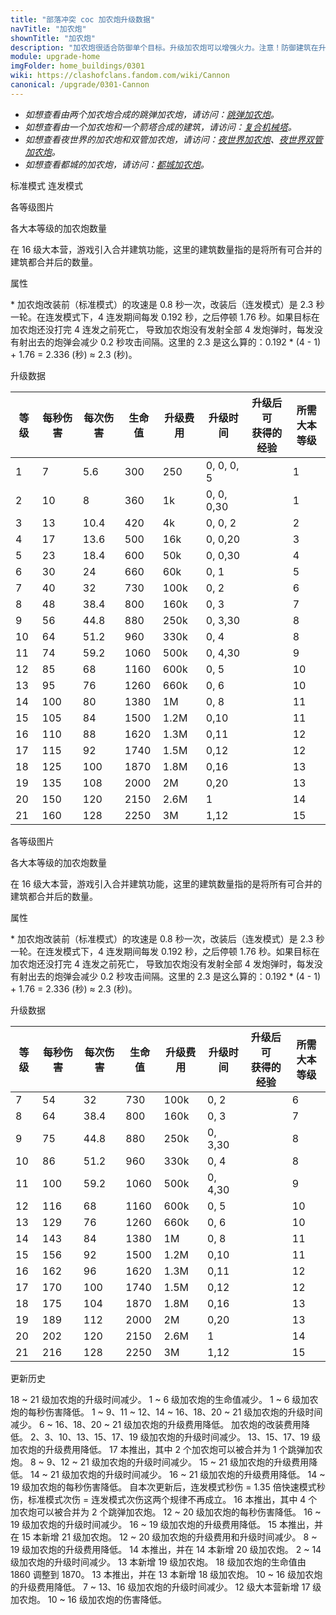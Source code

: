 ```yaml
---
title: "部落冲突 coc 加农炮升级数据"
navTitle: "加农炮"
shownTitle: "加农炮"
description: "加农炮很适合防御单个目标。升级加农炮可以增强火力。注意！防御建筑在升级时不能开火！"
module: upgrade-home
imgFolder: home_buildings/0301
wiki: https://clashofclans.fandom.com/wiki/Cannon
canonical: /upgrade/0301-Cannon
---
```


<script setup>
const tableExtraInfoStandardMode = [
    {
        "column": 4,
        "type": "cost",
        "gpClass": "building",
        "icon": "Gold"
    },
    {
        "column": 5,
        "type": "time",
        "gpClass": "building"
    },
    {
        "column": 6,
        "type": "exp",
        "icon": "Exp"
    }
];
const tableExtraInfoGearUpMode = tableExtraInfoStandardMode;
</script>

- *如想查看由两个加农炮合成的跳弹加农炮，请访问：[跳弹加农炮](/upgrade/0313-Ricochet-Cannon)。*
- *如想查看由一个加农炮和一个箭塔合成的建筑，请访问：[复合机械塔](/upgrade/0317-Multi-Gear-Tower)。*
- *如想查看夜世界的加农炮和双管加农炮，请访问：[夜世界加农炮](/upgrade/1100-Cannon)、[夜世界双管加农炮](/upgrade/1101-Double-Cannon)。*
- *如想查看都城的加农炮，请访问：[都城加农炮](/upgrade/2201-Cannon)。*

<SwitchTabs contentClass="cp-unit-items" :stickyTabs="true" :pageTabs="true">
    <SwitchTab tabId="cp-unit-item-0" :activeTab="true">标准模式</SwitchTab>
    <SwitchTab tabId="cp-unit-item-1">连发模式</SwitchTab>
</SwitchTabs>

<!-- ↓↓↓ 标准模式 ↓↓↓ -->
<SwitchTabGroup id="cp-unit-item-0" class="cp-unit-items">
<UnitInfo :folder="$frontmatter.imgFolder" imgSrc="Cannon21.png" imgAlt="加农炮（标准模式）"
    :description="$frontmatter.description" :isSmallImg="true" />

<SmallTitle>各等级图片</SmallTitle>

<Panel>
    <UnitImgGroup title="未改装" :folder="$frontmatter.imgFolder">
        <UnitImg imgTitle="1 级" imgSrc="Cannon1.png" />
        <UnitImg imgTitle="2 级" imgSrc="Cannon2.png" />
        <UnitImg imgTitle="3 级" imgSrc="Cannon3.png" />
        <UnitImg imgTitle="4 级" imgSrc="Cannon4.png" />
        <UnitImg imgTitle="5 级" imgSrc="Cannon5.png" />
        <UnitImg imgTitle="6 级" imgSrc="Cannon6.png" />
        <UnitImg imgTitle="7 级" imgSrc="Cannon7.png" />
        <UnitImg imgTitle="8 级" imgSrc="Cannon8.png" />
        <UnitImg imgTitle="9 级" imgSrc="Cannon9.png" />
        <UnitImg imgTitle="10 级" imgSrc="Cannon10.png" />
        <UnitImg imgTitle="11 级" imgSrc="Cannon11.png" />
        <UnitImg imgTitle="12 级" imgSrc="Cannon12.png" />
        <UnitImg imgTitle="13 级" imgSrc="Cannon13.png" />
        <UnitImg imgTitle="14 级" imgSrc="Cannon14.png" />
        <UnitImg imgTitle="15 级" imgSrc="Cannon15.png" />
        <UnitImg imgTitle="16 级" imgSrc="Cannon16.png" />
        <UnitImg imgTitle="17 级" imgSrc="Cannon17.png" />
        <UnitImg imgTitle="18 级" imgSrc="Cannon18.png" />
        <UnitImg imgTitle="19 级" imgSrc="Cannon19.png" />
        <UnitImg imgTitle="20 级" imgSrc="Cannon20.png" />
        <UnitImg imgTitle="21 级" imgSrc="Cannon21.png" />
    </UnitImgGroup>
    <UnitImgGroup title="已改装，处于标准模式" :folder="$frontmatter.imgFolder">
        <UnitImg imgTitle="7 级" imgSrc="Cannon7A.png" />
        <UnitImg imgTitle="8 级" imgSrc="Cannon8A.png" />
        <UnitImg imgTitle="9 级" imgSrc="Cannon9A.png" />
        <UnitImg imgTitle="10 级" imgSrc="Cannon10A.png" />
        <UnitImg imgTitle="11 级" imgSrc="Cannon11A.png" />
        <UnitImg imgTitle="12 级" imgSrc="Cannon12A.png" />
        <UnitImg imgTitle="13 级" imgSrc="Cannon13A.png" />
        <UnitImg imgTitle="14 级" imgSrc="Cannon14A.png" />
        <UnitImg imgTitle="15 级" imgSrc="Cannon15A.png" />
        <UnitImg imgTitle="16 级" imgSrc="Cannon16A.png" />
        <UnitImg imgTitle="17 级" imgSrc="Cannon17A.png" />
        <UnitImg imgTitle="18 级" imgSrc="Cannon18A.png" />
        <UnitImg imgTitle="19 级" imgSrc="Cannon19A.png" />
        <UnitImg imgTitle="20 级" imgSrc="Cannon20A.png" />
        <UnitImg imgTitle="21 级" imgSrc="Cannon21A.png" />
    </UnitImgGroup>
</Panel>

<SmallTitle>各大本等级的加农炮数量</SmallTitle>

<BuildingNum>
    <BuildingNumRow title="大本等级" num="1, 2 - 4, 5 - 6,  7 - 9, 10, 11 - 15, 16, 17" />
    <BuildingNumRow title="建筑数量" num="1,     2,     3,      5,  6,       7,  3,  0" />
</BuildingNum>

在 16 级大本营，游戏引入合并建筑功能，这里的建筑数量指的是将所有可合并的建筑都合并后的数量。

<SmallTitle>属性</SmallTitle>

<UnitProperties>
    <UnitProperty pKey="占地面积" pValue="3×3" />
    <UnitProperty pKey="判定面积" pValue="2×2" :isJudgeSquare="true" />
    <UnitProperty pKey="伤害类型" pValue="单体伤害" />
    <UnitProperty pKey="攻击的目标" pValue="仅地面目标" />
    <UnitProperty pKey="射程" pValue="9 格" />
    <UnitProperty pKey="攻速" pValue="0.8 秒 1 发<sup>*</sup>" />
    <UnitProperty pKey="改装所需加农炮等级" pValue="7" />
    <UnitProperty pKey="改装所需夜世界双管加农炮等级" pValue="4" />
    <UnitProperty pKey="改装数量" pValue="仅限一个" />
    <UnitProperty pKey="改装时间" pValue="2" :isUpgradeTime="true" gpClass="building" />
    <UnitProperty pKey="改装费用" pValue="1M" :isUpgradeCost="true" resourceType="Gold" gpClass="building" />
</UnitProperties>

\* 加农炮改装前（标准模式）的攻速是 0.8 秒一次，改装后（连发模式）是 2.3 秒一轮。在连发模式下，4 连发期间每发 0.192 秒，之后停顿 1.76 秒。如果目标在加农炮还没打完 4 连发之前死亡， 导致加农炮没有发射全部 4 发炮弹时，每发没有射出去的炮弹会减少 0.2 秒攻击间隔。这里的 2.3 是这么算的：0.192 * (4 - 1) + 1.76 = 2.336 (秒) ≈ 2.3 (秒)。

<SmallTitle>升级数据</SmallTitle>

<UnitTable :tableExtraInfo="tableExtraInfoStandardMode">

| 等级 | 每秒伤害 | 每次伤害 | 生命值 | 升级费用 |   升级时间   |升级后可<br>获得的经验| 所需<br>大本等级 |
| ---- |   ---   |   ---   |   ---  |   ---   |     ---     |        ---          |       ---      |
|   1  |     7   |    5.6  |   300  |   250   |  0, 0, 0, 5 |                     |        1       |
|   2  |    10   |    8    |   360  |    1k   |  0, 0, 0,30 |                     |        1       |
|   3  |    13   |   10.4  |   420  |    4k   |  0, 0, 2    |                     |        2       |
|   4  |    17   |   13.6  |   500  |   16k   |  0, 0,20    |                     |        3       |
|   5  |    23   |   18.4  |   600  |   50k   |  0, 0,30    |                     |        4       |
|   6  |    30   |   24    |   660  |   60k   |  0, 1       |                     |        5       |
|   7  |    40   |   32    |   730  |  100k   |  0, 2       |                     |        6       |
|   8  |    48   |   38.4  |   800  |  160k   |  0, 3       |                     |        7       |
|   9  |    56   |   44.8  |   880  |  250k   |  0, 3,30    |                     |        8       |
|  10  |    64   |   51.2  |   960  |  330k   |  0, 4       |                     |        8       |
|  11  |    74   |   59.2  |  1060  |  500k   |  0, 4,30    |                     |        9       |
|  12  |    85   |   68    |  1160  |  600k   |  0, 5       |                     |       10       |
|  13  |    95   |   76    |  1260  |  660k   |  0, 6       |                     |       10       |
|  14  |   100   |   80    |  1380  |    1M   |  0, 8       |                     |       11       |
|  15  |   105   |   84    |  1500  |  1.2M   |  0,10       |                     |       11       |
|  16  |   110   |   88    |  1620  |  1.3M   |  0,11       |                     |       12       |
|  17  |   115   |   92    |  1740  |  1.5M   |  0,12       |                     |       12       |
|  18  |   125   |  100    |  1870  |  1.8M   |  0,16       |                     |       13       |
|  19  |   135   |  108    |  2000  |    2M   |  0,20       |                     |       13       |
|  20  |   150   |  120    |  2150  |  2.6M   |  1          |                     |       14       |
|  21  |   160   |  128    |  2250  |    3M   |  1,12       |                     |       15       |
</UnitTable>
</SwitchTabGroup>

<!-- ↓↓↓ 连发模式 ↓↓↓ -->
<SwitchTabGroup id="cp-unit-item-1" class="cp-unit-items">
<UnitInfo :folder="$frontmatter.imgFolder" imgSrc="Cannon21B.png" imgAlt="加农炮（连发模式）"
    :description="$frontmatter.description" :isSmallImg="true" />

<SmallTitle>各等级图片</SmallTitle>

<Panel>
    <UnitImgGroup title="已改装，处于连发模式" :folder="$frontmatter.imgFolder">
        <UnitImg imgTitle="7 级" imgSrc="Cannon7B.png" />
        <UnitImg imgTitle="8 级" imgSrc="Cannon8B.png" />
        <UnitImg imgTitle="9 级" imgSrc="Cannon9B.png" />
        <UnitImg imgTitle="10 级" imgSrc="Cannon10B.png" />
        <UnitImg imgTitle="11 级" imgSrc="Cannon11B.png" />
        <UnitImg imgTitle="12 级" imgSrc="Cannon12B.png" />
        <UnitImg imgTitle="13 级" imgSrc="Cannon13B.png" />
        <UnitImg imgTitle="14 级" imgSrc="Cannon14B.png" />
        <UnitImg imgTitle="15 级" imgSrc="Cannon15B.png" />
        <UnitImg imgTitle="16 级" imgSrc="Cannon16B.png" />
        <UnitImg imgTitle="17 级" imgSrc="Cannon17B.png" />
        <UnitImg imgTitle="18 级" imgSrc="Cannon18B.png" />
        <UnitImg imgTitle="19 级" imgSrc="Cannon19B.png" />
        <UnitImg imgTitle="20 级" imgSrc="Cannon20B.png" />
        <UnitImg imgTitle="21 级" imgSrc="Cannon21B.png" />
    </UnitImgGroup>
</Panel>

<SmallTitle>各大本等级的加农炮数量</SmallTitle>

<BuildingNum>
    <BuildingNumRow title="大本等级" num="1, 2 - 4, 5 - 6,  7 - 9, 10, 11 - 15, 16, 17" />
    <BuildingNumRow title="建筑数量" num="1,     2,     3,      5,  6,       7,  3,  0" />
</BuildingNum>

在 16 级大本营，游戏引入合并建筑功能，这里的建筑数量指的是将所有可合并的建筑都合并后的数量。

<SmallTitle>属性</SmallTitle>

<UnitProperties>
    <UnitProperty pKey="占地面积" pValue="3×3" />
    <UnitProperty pKey="判定面积" pValue="2×2" :isJudgeSquare="true" />
    <UnitProperty pKey="伤害类型" pValue="单体伤害" />
    <UnitProperty pKey="攻击的目标" pValue="仅地面目标" />
    <UnitProperty pKey="射程" pValue="7 格 " />
    <UnitProperty pKey="攻速" pValue="2.3 秒 4 发<sup>*</sup>" />
    <UnitProperty pKey="改装所需加农炮等级" pValue="7" />
    <UnitProperty pKey="改装所需夜世界双管加农炮等级" pValue="4" />
    <UnitProperty pKey="改装数量" pValue="仅限一个" />
    <UnitProperty pKey="改装时间" pValue="2" :isUpgradeTime="true" gpClass="building" />
    <UnitProperty pKey="改装费用" pValue="1M" :isUpgradeCost="true" resourceType="Gold" gpClass="building" />
</UnitProperties>

\* 加农炮改装前（标准模式）的攻速是 0.8 秒一次，改装后（连发模式）是 2.3 秒一轮。在连发模式下，4 连发期间每发 0.192 秒，之后停顿 1.76 秒。如果目标在加农炮还没打完 4 连发之前死亡， 导致加农炮没有发射全部 4 发炮弹时，每发没有射出去的炮弹会减少 0.2 秒攻击间隔。这里的 2.3 是这么算的：0.192 * (4 - 1) + 1.76 = 2.336 (秒) ≈ 2.3 (秒)。

<SmallTitle>升级数据</SmallTitle>

<UnitTable :tableExtraInfo="tableExtraInfoGearUpMode">

| 等级 | 每秒伤害 | 每次伤害 | 生命值 | 升级费用 |  升级时间  |升级后可<br>获得的经验| 所需<br>大本等级 |
| ---- |   ---   |   ---   |   ---  |   ---   |    ---    |        ---          |       ---      |
|   7  |    54   |   32    |   730  |  100k   |   0, 2    |                     |        6       |
|   8  |    64   |   38.4  |   800  |  160k   |   0, 3    |                     |        7       |
|   9  |    75   |   44.8  |   880  |  250k   |   0, 3,30 |                     |        8       |
|  10  |    86   |   51.2  |   960  |  330k   |   0, 4    |                     |        8       |
|  11  |   100   |   59.2  |  1060  |  500k   |   0, 4,30 |                     |        9       |
|  12  |   116   |   68    |  1160  |  600k   |   0, 5    |                     |       10       |
|  13  |   129   |   76    |  1260  |  660k   |   0, 6    |                     |       10       |
|  14  |   143   |   84    |  1380  |    1M   |   0, 8    |                     |       11       |
|  15  |   156   |   92    |  1500  |  1.2M   |   0,10    |                     |       11       |
|  16  |   162   |   96    |  1620  |  1.3M   |   0,11    |                     |       12       |
|  17  |   170   |  100    |  1740  |  1.5M   |   0,12    |                     |       12       |
|  18  |   175   |  104    |  1870  |  1.8M   |   0,16    |                     |       13       |
|  19  |   189   |  112    |  2000  |    2M   |   0,20    |                     |       13       |
|  20  |   202   |  120    |  2150  |  2.6M   |   1       |                     |       14       |
|  21  |   216   |  128    |  2250  |    3M   |   1,12    |                     |       15       |
</UnitTable>
</SwitchTabGroup>

<!-- ↓↓↓ 公共部分 ↓↓↓ -->
<SmallTitle>更新历史</SmallTitle>

<Timeline>
    <TimelineItem date="2025/10/06">
        <TimelineRow>18 ~ 21 级加农炮的升级时间减少。</TimelineRow>
    </TimelineItem>
    <TimelineItem date="2025/06/16">
        <TimelineRow>1 ~ 6 级加农炮的生命值减少。</TimelineRow>
        <TimelineRow>1 ~ 6 级加农炮的每秒伤害降低。</TimelineRow>
    </TimelineItem>
    <TimelineItem date="2025/03/24">
        <TimelineRow>1 ~ 9、11 ~ 12、14 ~ 16、18、20 ~ 21 级加农炮的升级时间减少。</TimelineRow>
        <TimelineRow>6 ~ 16、18、20 ~ 21 级加农炮的升级费用降低。</TimelineRow>
        <TimelineRow>加农炮的改装费用降低。</TimelineRow>
    </TimelineItem>
    <TimelineItem date="2025/02/10">
        <TimelineRow>2、3、10、13、15、17、19 级加农炮的升级时间减少。</TimelineRow>
        <TimelineRow>13、15、17、19 级加农炮的升级费用降低。</TimelineRow>
    </TimelineItem>
    <TimelineItem date="2024/11/25">
        <TimelineRow>17 本推出，其中 2 个加农炮可以被合并为 1 个跳弹加农炮。</TimelineRow>
        <TimelineRow>8 ~ 9、12 ~ 21 级加农炮的升级时间减少。</TimelineRow>
        <TimelineRow>15 ~ 21 级加农炮的升级费用降低。</TimelineRow>
    </TimelineItem>
    <TimelineItem date="2024/06/18">
        <TimelineRow>14 ~ 21 级加农炮的升级时间减少。</TimelineRow>
        <TimelineRow>16 ~ 21 级加农炮的升级费用降低。</TimelineRow>
    </TimelineItem>
    <TimelineItem date="2024/06/03">
        <TimelineRow>14 ~ 19 级加农炮的每秒伤害降低。</TimelineRow>
        <TimelineRow>自本次更新后，连发模式秒伤 = 1.35 倍快速模式秒伤，标准模式次伤 = 连发模式次伤这两个规律不再成立。</TimelineRow>
    </TimelineItem>
    <TimelineItem date="2023/12/12">
        <TimelineRow>16 本推出，其中 4 个加农炮可以被合并为 2 个跳弹加农炮。</TimelineRow>
    </TimelineItem>
    <TimelineItem date="2023/09/28">
        <TimelineRow>12 ~ 20 级加农炮的每秒伤害降低。</TimelineRow>
    </TimelineItem>
    <TimelineItem date="2023/06/12">
        <TimelineRow>16 ~ 19 级加农炮的升级时间减少。</TimelineRow>
        <TimelineRow>16 ~ 19 级加农炮的升级费用降低。</TimelineRow>
    </TimelineItem>
    <TimelineItem date="2022/10/10">
        <TimelineRow>15 本推出，并在 15 本新增 21 级加农炮。</TimelineRow>
        <TimelineRow>12 ~ 20 级加农炮的升级费用和升级时间减少。</TimelineRow>
    </TimelineItem>
    <TimelineItem date="2021/12/09">
        <TimelineRow>8 ~ 19 级加农炮的升级费用降低。</TimelineRow>
    </TimelineItem>
    <TimelineItem date="2021/04/12">
        <TimelineRow>14 本推出，并在 14 本新增 20 级加农炮。</TimelineRow>
        <TimelineRow>2 ~ 14 级加农炮的升级时间减少。</TimelineRow>
    </TimelineItem>
    <TimelineItem date="2020/06/22">
        <TimelineRow>13 本新增 19 级加农炮。</TimelineRow>
    </TimelineItem>
    <TimelineItem date="2020/03/30">
        <TimelineRow>18 级加农炮的生命值由 1860 调整到 1870。</TimelineRow>
    </TimelineItem>
    <TimelineItem date="2019/12/09">
        <TimelineRow>13 本推出，并在 13 本新增 18 级加农炮。</TimelineRow>
    </TimelineItem>
    <TimelineItem date="2019/04/02">
        <TimelineRow>10 ~ 16 级加农炮的升级费用降低。</TimelineRow>
        <TimelineRow>7 ~ 13、16 级加农炮的升级时间减少。</TimelineRow>
        <TimelineRow>12 级大本营新增 17 级加农炮。</TimelineRow>
    </TimelineItem>
    <TimelineItem date="2019/02/22">
        <TimelineRow>10 ~ 16 级加农炮的伤害降低。</TimelineRow>
    </TimelineItem>
    <TimelineItem :historyBottom="true" />
</Timeline>